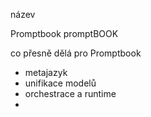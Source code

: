 název 

Promptbook
promptBOOK




co přesně dělá pro Promptbook 

- metajazyk
- unifikace modelů 
- orchestrace a runtime 
-